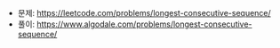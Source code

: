- 문제: https://leetcode.com/problems/longest-consecutive-sequence/
- 풀이: https://www.algodale.com/problems/longest-consecutive-sequence/